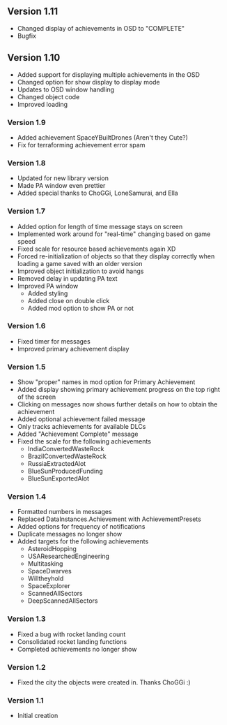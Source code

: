## Version 1.11
 - Changed display of achievements in OSD to "COMPLETE"
 - Bugfix

## Version 1.10
 - Added support for displaying multiple achievements in the OSD
 - Changed option for show display to display mode
 - Updates to OSD window handling
 - Changed object code
 - Improved loading

### Version 1.9
 - Added achievement SpaceYBuiltDrones (Aren't they Cute?)
 - Fix for terraforming achievement error spam

### Version 1.8
 - Updated for new library version
 - Made PA window even prettier
 - Added special thanks to ChoGGi, LoneSamurai, and Ella

### Version 1.7
 - Added option for length of time message stays on screen
 - Implemented work around for "real-time" changing based on game speed
 - Fixed scale for resource based achievements again XD
 - Forced re-initialization of objects so that they display correctly when loading a game saved with an older version
 - Improved object initialization to avoid hangs
 - Removed delay in updating PA text
 - Improved PA window
   - Added styling
   - Added close on double click
   - Added mod option to show PA or not

### Version 1.6
- Fixed timer for messages
- Improved primary achievement display

### Version 1.5
 - Show "proper" names in mod option for Primary Achievement
 - Added display showing primary achievement progress on the top right of the screen
 - Clicking on messages now shows further details on how to obtain the achievement
 - Added optional achievement failed message
 - Only tracks achievements for available DLCs
 - Added "Achievement Complete" message
 - Fixed the scale for the following achievements
   - IndiaConvertedWasteRock
   - BrazilConvertedWasteRock
   - RussiaExtractedAlot
   - BlueSunProducedFunding
   - BlueSunExportedAlot
   
### Version 1.4
- Formatted numbers in messages
- Replaced DataInstances.Achievement with AchievementPresets
- Added options for frequency of notifications
- Duplicate messages no longer show
- Added targets for the following achievements
   - AsteroidHopping 
   - USAResearchedEngineering
   - Multitasking 
   - SpaceDwarves 
   - Willtheyhold 
   - SpaceExplorer
   - ScannedAllSectors
   - DeepScannedAllSectors

### Version 1.3
- Fixed a bug with rocket landing count
- Consolidated rocket landing functions
- Completed achievements no longer show

### Version 1.2
- Fixed the city the objects were created in. Thanks ChoGGi :)

### Version 1.1
 - Initial creation